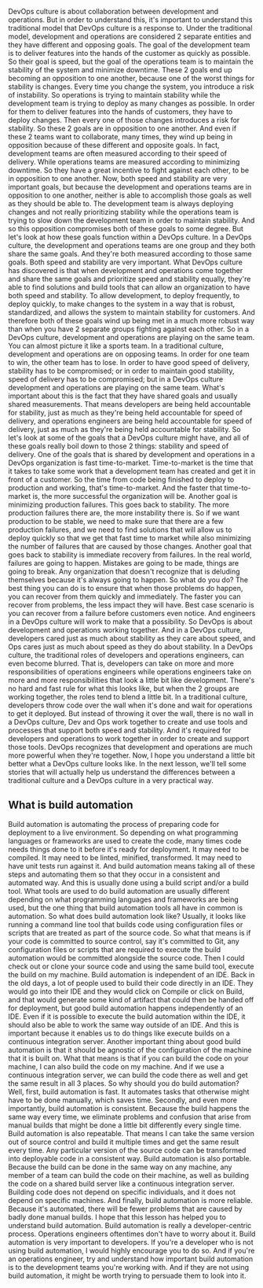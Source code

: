 DevOps culture is about collaboration
between development and operations.
But in order to understand this,
it's important to understand this traditional model
that DevOps culture is a response to.
Under the traditional model, development and operations
are considered 2 separate entities
and they have different and opposing goals.
The goal of the development team
is to deliver features into the hands of the customer
as quickly as possible.
So their goal is speed,
but the goal of the operations team
is to maintain the stability of the system
and minimize downtime.
These 2 goals
end up becoming an opposition to one another,
because one of the worst things for stability is changes.
Every time you change the system,
you introduce a risk of instability.
So operations is trying to maintain stability
while the development team
is trying to deploy as many changes as possible.
In order for them to deliver features
into the hands of customers, they have to deploy changes.
Then every one of those changes introduces a risk
for stability.
So these 2 goals are in opposition to one another.
And even if these 2 teams want to collaborate,
many times, they wind up being in opposition
because of these different and opposite goals.
In fact, development teams are often measured
according to their speed of delivery.
While operations teams are measured
according to minimizing downtime.
So they have a great incentive to fight against each other,
to be in opposition to one another.
Now, both speed and stability are very important goals,
but because the development and operations teams
are in opposition to one another,
neither is able to accomplish those goals
as well as they should be able to.
The development team is always deploying changes
and not really prioritizing stability
while the operations team
is trying to slow down the development team
in order to maintain stability.
And so this opposition compromises
both of these goals to some degree.
But let's look at how these goals function
within a DevOps culture.
In a DevOps culture,
the development and operations teams are one group
and they both share the same goals.
And they're both measured according to those same goals.
Both speed and stability are very important.
What DevOps culture has discovered
is that when development and operations come together
and share the same goals
and prioritize speed and stability equally,
they're able to find solutions and build tools
that can allow an organization
to have both speed and stability.
To allow development, to deploy frequently,
to deploy quickly, to make changes to the system
in a way that is robust, standardized,
and allows the system to maintain stability for customers.
And therefore both of these goals
wind up being met in a much more robust way
than when you have 2 separate groups
fighting against each other.
So in a DevOps culture,
development and operations are playing on the same team.
You can almost picture it like a sports team.
In a traditional culture,
development and operations are on opposing teams.
In order for one team to win, the other team has to lose.
In order to have good speed of delivery,
stability has to be compromised;
or in order to maintain good stability,
speed of delivery has to be compromised;
but in a DevOps culture
development and operations are playing on the same team.
What's important about this
is the fact that they have shared goals
and usually shared measurements.
That means developers are being held accountable
for stability,
just as much as they're being held accountable
for speed of delivery,
and operations engineers are being held accountable
for speed of delivery,
just as much as they're being held accountable
for stability.
So let's look at some of the goals
that a DevOps culture might have,
and all of these goals really boil down to those 2 things:
stability and speed of delivery.
One of the goals that is shared
by development and operations in a DevOps organization
is fast time-to-market.
Time-to-market is the time that it takes
to take some work that a development team has created
and get it in front of a customer.
So the time from code being finished
to deploy to production and working, that's time-to-market.
And the faster that time-to-market is,
the more successful the organization will be.
Another goal is minimizing production failures.
This goes back to stability.
The more production failures there are,
the more instability there is.
So if we want production to be stable,
we need to make sure
that there are a few production failures,
and we need to find solutions
that will allow us to deploy quickly
so that we get that fast time to market
while also minimizing the number of failures
that are caused by those changes.
Another goal that goes back to stability
is immediate recovery from failures.
In the real world, failures are going to happen.
Mistakes are going to be made, things are going to break.
Any organization that doesn't recognize that
is deluding themselves because it's always going to happen.
So what do you do?
The best thing you can do is to ensure
that when those problems do happen,
you can recover from them quickly and immediately.
The faster you can recover from problems,
the less impact they will have.
Best case scenario is you can recover from a failure
before customers even notice.
And engineers in a DevOps culture
will work to make that a possibility.
So DevOps is about development and operations
working together.
And in a DevOps culture,
developers cared just as much about stability
as they care about speed,
and Ops cares just as much about speed
as they do about stability.
In a DevOps culture, the traditional roles of developers
and operations engineers, can even become blurred.
That is, developers can take
on more and more responsibilities of operations engineers
while operations engineers
take on more and more responsibilities
that look a little bit like development.
There's no hard and fast rule for what this looks like,
but when the 2 groups are working together,
the roles tend to blend a little bit.
In a traditional culture,
developers throw code over the wall when it's done
and wait for operations to get it deployed.
But instead of throwing it over the wall,
there is no wall in a DevOps culture,
Dev and Ops work together to create and use tools
and processes that support both speed and stability.
And it's required for developers and operations
to work together in order to create and support those tools.
DevOps recognizes that development and operations
are much more powerful when they're together.
Now, I hope you understand a little bit better
what a DevOps culture looks like.
In the next lesson, we'll tell some stories
that will actually help us understand
the differences between a traditional culture
and a DevOps culture in a very practical way.

## What is build automation
Build automation is automating the process of preparing code
for deployment to a live environment.
So depending on what programming languages
or frameworks are used to create the code,
many times code needs things done to it
before it's ready for deployment.
It may need to be compiled.
It may need to be linted, minified, transformed.
It may need to have unit tests run against it.
And build automation means taking all of these steps
and automating them so that they occur in a consistent
and automated way.
And this is usually done using a build script
and/or a build tool.
What tools are used to do build automation
are usually different
depending on what programming languages
and frameworks are being used,
but the one thing that build automation tools
all have in common is automation.
So what does build automation look like?
Usually, it looks like running a command line tool
that builds code using configuration files or scripts
that are treated as part of the source code.
So what that means is
if your code is committed to source control,
say it's committed to Git,
any configuration files or scripts
that are required to execute the build automation
would be committed alongside the source code.
Then I could check out or clone your source code
and using the same build tool,
execute the build on my machine.
Build automation is independent of an IDE.
Back in the old days,
a lot of people used to build their code directly in an IDE.
They would go into their IDE
and they would click on Compile or click on Build,
and that would generate some kind of artifact
that could then be handed off for deployment,
but good build automation happens independently of an IDE.
Even if it is possible
to execute the build automation within the IDE,
it should also be able to work the same way
outside of an IDE.
And this is important because it enables us to do things
like execute builds on a continuous integration server.
Another important thing about good build automation
is that it should be agnostic of the configuration
of the machine that it is built on.
What that means is that if you can build the code
on your machine, I can also build the code on my machine.
And if we use a continuous integration server,
we can build the code there as well
and get the same result in all 3 places.
So why should you do build automation?
Well, first, build automation is fast.
It automates tasks that otherwise
might have to be done manually, which saves time.
Secondly, and even more importantly,
build automation is consistent.
Because the build happens the same way every time,
we eliminate problems and confusion
that arise from manual builds
that might be done a little bit differently
every single time.
Build automation is also repeatable.
That means I can take the same version out of source control
and build it multiple times
and get the same result every time.
Any particular version of the source code can be transformed
into deployable code in a consistent way.
Build automation is also portable.
Because the build can be done
in the same way on any machine,
any member of a team can build the code on their machine,
as well as building the code on a shared build server
like a continuous integration server.
Building code does not depend on specific individuals,
and it does not depend on specific machines.
And finally, build automation is more reliable.
Because it's automated, there will be fewer problems
that are caused by badly done manual builds.
I hope that this lesson
has helped you to understand build automation.
Build automation is really a developer-centric process.
Operations engineers oftentimes
don't have to worry about it.
Build automation is very important to developers.
If you're a developer who is not using build automation,
I would highly encourage you to do so.
And if you're an operations engineer,
try and understand how important build automation is
to the development teams you're working with.
And if they are not using build automation,
it might be worth trying to persuade them to look into it.

